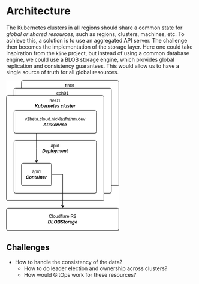 # Architecture

The Kubernetes clusters in all regions should share a common state for _global or shared resources_, such as regions, clusters, machines, etc. To achieve this, a solution is to use an aggregated API server. The challenge then becomes the implementation of the storage layer. Here one could take inspiration from the `kine` project, but instead of using a common database engine, we could use a BLOB storage engine, which provides global replication and consistency guarantees. This would allow us to have a single source of truth for all global resources.

![Architecture](./cloud.drawio.png)

## Challenges

- How to handle the consistency of the data?
  - How to do leader election and ownership across clusters?
  - How would GitOps work for these resources?
